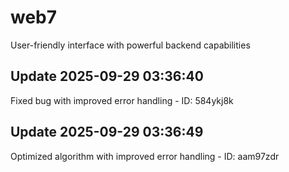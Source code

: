 # web7
User-friendly interface with powerful backend capabilities

## Update 2025-09-29 03:36:40
Fixed bug with improved error handling - ID: 584ykj8k


## Update 2025-09-29 03:36:49
Optimized algorithm with improved error handling - ID: aam97zdr

